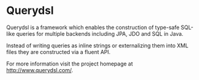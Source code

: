 # Querydsl #

Querydsl is a framework which enables the construction of type-safe SQL-like queries for multiple backends including JPA, JDO and SQL in Java.

Instead of writing queries as inline strings or externalizing them into XML files they are constructed via a fluent API.

For more information visit the project homepage at http://www.querydsl.com/.
